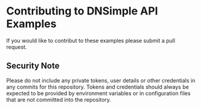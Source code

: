 # Contributing to DNSimple API Examples

If you would like to contribut to these examples please submit a pull request.

## Security Note

Please do not include any private tokens, user details or other credentials in any commits for this repository. Tokens and credentials should always be expected to be provided by environment variables or in configuration files that are not committed into the repository.
